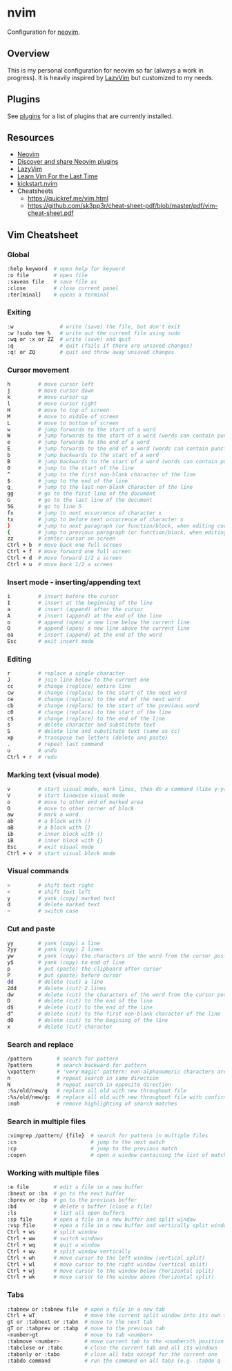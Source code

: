# nvim

Configuration for [neovim](https://neovim.io).

## Overview

This is my personal configuration for neovim so far (always a work in progress).
It is heavily inspired by [LazyVim](https://www.lazyvim.org/) but customized to
my needs.

## Plugins

See [plugins](.config/nvim/lua/plugins) for a list of plugins that are currently
installed.

## Resources

- [Neovim](https://neovim.io)
- [Discover and share Neovim plugins](https://dotfyle.com)
- [LazyVim](https://www.lazyvim.org)
- [Learn Vim For the Last Time](https://danielmiessler.com/study/vim/)
- [kickstart.nvim](https://github.com/nvim-lua/kickstart.nvim)
- Cheatsheets
  - https://quickref.me/vim.html
  - https://github.com/sk3pp3r/cheat-sheet-pdf/blob/master/pdf/vim-cheat-sheet.pdf

## Vim Cheatsheet

### Global

```bash
:help keyword  # open help for keyword
:o file        # open file
:saveas file   # save file as
:close         # close current panel
:ter[minal]    # opens a terminal
```

### Exiting

```bash
:w               # write (save) the file, but don't exit
:w !sudo tee %   # write out the current file using sudo
:wq or :x or ZZ  # write (save) and quit
:q               # quit (fails if there are unsaved changes)
:q! or ZQ        # quit and throw away unsaved changes
```

### Cursor movement

```bash
h         # move cursor left
j         # move cursor down
k         # move cursor up
l         # move cursor right
H         # move to top of screen
M         # move to middle of screen
L         # move to bottom of screen
w         # jump forwards to the start of a word
W         # jump forwards to the start of a word (words can contain punctuation)
e         # jump forwards to the end of a word
E         # jump forwards to the end of a word (words can contain punctuation)
b         # jump backwards to the start of a word
B         # jump backwards to the start of a word (words can contain punctuation)
0         # jump to the start of the line
^         # jump to the first non-blank character of the line
$         # jump to the end of the line
g_        # jump to the last non-blank character of the line
gg        # go to the first line of the document
G         # go to the last line of the document
5G        # go to line 5
fx        # jump to next occurrence of character x
tx        # jump to before next occurrence of character x
}         # jump to next paragraph (or function/block, when editing code)
{         # jump to previous paragraph (or function/block, when editing code)
zz        # center cursor on screen
Ctrl + b  # move back one full screen
Ctrl + f  # move forward one full screen
Ctrl + d  # move forward 1/2 a screen
Ctrl + u  # move back 1/2 a screen
```

### Insert mode - inserting/appending text

```bash
i         # insert before the cursor
I         # insert at the beginning of the line
a         # insert (append) after the cursor
A         # insert (append) at the end of the line
o         # append (open) a new line below the current line
O         # append (open) a new line above the current line
ea        # insert (append) at the end of the word
Esc       # exit insert mode
```

### Editing

```bash
r         # replace a single character
J         # join line below to the current one
cc        # change (replace) entire line
cw        # change (replace) to the start of the next word
ce        # change (replace) to the end of the next word
cb        # change (replace) to the start of the previous word
c0        # change (replace) to the start of the line
c$        # change (replace) to the end of the line
s         # delete character and substitute text
S         # delete line and substitute text (same as cc)
xp        # transpose two letters (delete and paste)
.         # repeat last command
u         # undo
Ctrl + r  # redo
```

### Marking text (visual mode)

```bash
v         # start visual mode, mark lines, then do a command (like y-yank)
V         # start linewise visual mode
o         # move to other end of marked area
O         # move to other corner of block
aw        # mark a word
ab        # a block with ()
aB        # a block with {}
ib        # inner block with ()
iB        # inner block with {}
Esc       # exit visual mode
Ctrl + v  # start visual block mode
```

### Visual commands

```bash
>         # shift text right
<         # shift text left
y         # yank (copy) marked text
d         # delete marked text
~         # switch case
```

### Cut and paste

```bash
yy        # yank (copy) a line
2yy       # yank (copy) 2 lines
yw        # yank (copy) the characters of the word from the cursor position to the start of the next word
y$        # yank (copy) to end of line
p         # put (paste) the clipboard after cursor
P         # put (paste) before cursor
dd        # delete (cut) a line
2dd       # delete (cut) 2 lines
dw        # delete (cut) the characters of the word from the cursor position to the start of the next word
D         # delete (cut) to the end of the line
d$        # delete (cut) to the end of the line
d^        # delete (cut) to the first non-blank character of the line
d0        # delete (cut) to the begining of the line
x         # delete (cut) character
```

### Search and replace

```bash
/pattern        # search for pattern
?pattern        # search backward for pattern
\vpattern       # 'very magic' pattern: non-alphanumeric characters are interpreted as special regex symbols (no escaping needed)
n               # repeat search in same direction
N               # repeat search in opposite direction
:%s/old/new/g   # replace all old with new throughout file
:%s/old/new/gc  # replace all old with new throughout file with confirmations
:noh            # remove highlighting of search matches
```

### Search in multiple files

```bash
:vimgrep /pattern/ {file}  # search for pattern in multiple files
:cn                        # jump to the next match
:cp                        # jump to the previous match
:copen                     # open a window containing the list of matches
```

### Working with multiple files

```bash
:e file        # edit a file in a new buffer
:bnext or :bn  # go to the next buffer
:bprev or :bp  # go to the previous buffer
:bd            # delete a buffer (close a file)
:ls            # list all open buffers
:sp file       # open a file in a new buffer and split window
:vsp file      # open a file in a new buffer and vertically split window
Ctrl + ws      # split window
Ctrl + ww      # switch windows
Ctrl + wq      # quit a window
Ctrl + wv      # split window vertically
Ctrl + wh      # move cursor to the left window (vertical split)
Ctrl + wl      # move cursor to the right window (vertical split)
Ctrl + wj      # move cursor to the window below (horizontal split)
Ctrl + wk      # move cursor to the window above (horizontal split)
```

### Tabs

```bash
:tabnew or :tabnew file  # open a file in a new tab
Ctrl + wT                # move the current split window into its own tab
gt or :tabnext or :tabn  # move to the next tab
gT or :tabprev or :tabp  # move to the previous tab
<number>gt               # move to tab <number>
:tabmove <number>        # move current tab to the <number>th position (indexed from 0)
:tabclose or :tabc       # close the current tab and all its windows
:tabonly or :tabo        # close all tabs except for the current one
:tabdo command           # run the command on all tabs (e.g. :tabdo q - closes all opened tabs)
```

